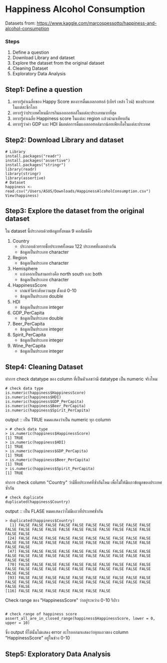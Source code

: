 # Happiness Alcohol Consumption
Datasets from: https://www.kaggle.com/marcospessotto/happiness-and-alcohol-consumption

### Steps
1. Define a question
2. Download Library and dataset
3. Explore the dataset from the original dataset
4. Cleaning Dataset
5. Exploratory Data Analysis

## Step1: Define a question

1. อยากรู้ค่าเฉลี่ยของ Happy Score ของการดื่มแอลกอฮอล์ (เบียร์ เหล้า ไวน์) ของประเทศในเเต่ละซีกโลก
2. อยากรู้ว่าประเทศไหนมีการกินแอลกอฮอล์ในแต่ละประเภทมากที่สุด
3. อยากรู้ค่าเฉลี่ย Happiness score ในเเต่ละ region เเล้วนํามาเทียบกัน
4. อยากรู้ว่าค่า GDP และ HDI มีผลต่อการดื่มเเอลกอฮอล์มากน้อยเพียงใดในเเต่ละประเทศ


## Step2: Download Library and dataset
```
# Library
install.packages("readr")
install.packages("assertive")
install.packages("stringr")
library(readr)    
library(stringr)   
library(assertive)  
# Dataset
happiness <- read.csv("/Users/ASUS/Downloads/HappinessAlcoholConsumption.csv")
View(happiness)
```
## Step3: Explore the dataset from the original dataset
ใน dataset นี้ประกอบด้วยข้อมูลทั้งหมด 9 คอลัมน์คือ 
1. Country 
     - ประกอบด้วยรายชื่อประเทศทั้งหมด 122 ประเทศที่เเตกต่างกัน
     - ข้อมูลเป็นประเภท character
2. Region	
     - ข้อมูลเป็นประเภท character
3. Hemisphere 
     - เเบ่งออกเป็นสามอย่างคือ north south เเละ both
     - ข้อมูลเป็นประเภท character
4. HappinessScore 
     - เกณฑ์วัดระดับความสุข ตั้งเเต่ 0-10
     - ข้อมูลเป็นประเภท double
5. HDI	
     - ข้อมูลเป็นประเภท integer
6. GDP_PerCapita	
     - ข้อมูลเป็นประเภท double
7. Beer_PerCapita	
     - ข้อมูลเป็นประเภท integer
8. Spirit_PerCapita	
     - ข้อมูลเป็นประเภท integer
9. Wine_PerCapita
     - ข้อมูลเป็นประเภท integer

## Step4: Cleaning Dataset
ทำการ check datatype ของ column ที่เป็นตัวเลขว่ามี datatype เป็น numeric จริงไหม
```
# check data type
is.numeric(happiness$HappinessScore)
is.numeric(happiness$HDI)
is.numeric(happiness$GDP_PerCapita)
is.numeric(happiness$Beer_PerCapita)
is.numeric(happiness$Spirit_PerCapita)

```

output ::
เป็น TRUE หมดเเสดงว่าเป็น numeric ทุก column
```
> # check data type
> is.numeric(happiness$HappinessScore)
[1] TRUE
> is.numeric(happiness$HDI)
[1] TRUE
> is.numeric(happiness$GDP_PerCapita)
[1] TRUE
> is.numeric(happiness$Beer_PerCapita)
[1] TRUE
> is.numeric(happiness$Spirit_PerCapita)
[1] TRUE

```

ทำการ check column "Country" ว่ามีชื่อประเทศที่ซ้ำกันไหม เพื่อไม่ให้มีเเถวข้อมูลของประเทศซ้ำกัน
```
# check duplicate
duplicated(happiness$Country)

```

output ::
เป็น FLASE หมดเเสดงว่าไม่มีเเถวที่ประเทศซ้ำกัน
```
> duplicated(happiness$Country)
  [1] FALSE FALSE FALSE FALSE FALSE FALSE FALSE FALSE FALSE FALSE FALSE FALSE FALSE FALSE FALSE FALSE FALSE FALSE FALSE FALSE FALSE FALSE FALSE
 [24] FALSE FALSE FALSE FALSE FALSE FALSE FALSE FALSE FALSE FALSE FALSE FALSE FALSE FALSE FALSE FALSE FALSE FALSE FALSE FALSE FALSE FALSE FALSE
 [47] FALSE FALSE FALSE FALSE FALSE FALSE FALSE FALSE FALSE FALSE FALSE FALSE FALSE FALSE FALSE FALSE FALSE FALSE FALSE FALSE FALSE FALSE FALSE
 [70] FALSE FALSE FALSE FALSE FALSE FALSE FALSE FALSE FALSE FALSE FALSE FALSE FALSE FALSE FALSE FALSE FALSE FALSE FALSE FALSE FALSE FALSE FALSE
 [93] FALSE FALSE FALSE FALSE FALSE FALSE FALSE FALSE FALSE FALSE FALSE FALSE FALSE FALSE FALSE FALSE FALSE FALSE FALSE FALSE FALSE FALSE FALSE
[116] FALSE FALSE FALSE FALSE FALSE FALSE FALSE

```

Check range ของ "HappinessScore" ว่าอยู่ระหว่าง 0-10 รึป่าว
```

# check range of happiness score
assert_all_are_in_closed_range(happiness$HappinessScore, lower = 0, upper = 10)

```
ซึ่ง output ที่ได้นั้นไม่เเสดง error อะไรออกมาเเสดงว่าทุกเเถวของ column "HappinessScore" อยู่ในช่วง 0-10

## Step5: Exploratory Data Analysis
